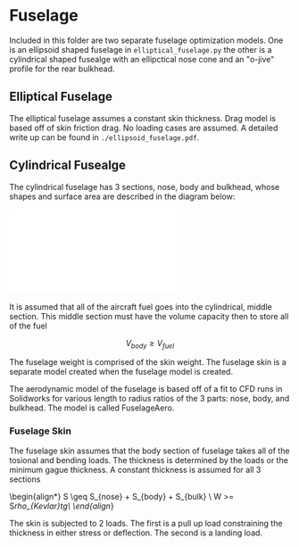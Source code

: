 # Fuselage 

Included in this folder are two separate fuselage optimization models.  One is an ellipsoid shaped fuselage in `elliptical_fuselage.py` the other is a cylindrical shaped fusealge with an ellipctical nose cone and an "o-jive" profile for the rear bulkhead.

## Elliptical Fuselage

The elliptical fuselage assumes a constant skin thickness.  Drag model is based off of skin friction drag.  No loading cases are assumed. A detailed write up can be found in `./ellipsoid_fuselage.pdf`.

## Cylindrical Fusealge

The cylindrical fuselage has 3 sections, nose, body and bulkhead, whose shapes and surface area are described in the diagram below:

![Cylindrical Fuselage](cyl_fuse_drawing.pdf)

It is assumed that all of the aircraft fuel goes into the cylindrical, middle section.  This middle section must have the volume capacity then to store all of the fuel

$$ V_{body} \geq V_{fuel} $$

The fuselage weight is comprised of the skin weight.  The fuselage skin is a separate model created when the fuselage model is created.  

The aerodynamic model of the fuselage is based off of a fit to CFD runs in Solidworks for various length to radius ratios of the 3 parts: nose, body, and bulkhead. The model is called FuselageAero.

### Fuselage Skin

The fuselage skin assumes that the body section of fuselage takes all of the tosional and bending loads.  The thickness is determined by the loads or the minimum gague thickness.  A constant thickness is assumed for all 3 sections

\begin{align*}
    S \geq S_{nose} + S_{body} + S_{bulk} \\
    W >= S*rho_{Kevlar}*t*g\\
    \end{align*}

The skin is subjected to 2 loads.  The first is a pull up load constraining the thickness in either stress or deflection.  The second is a landing load. 

